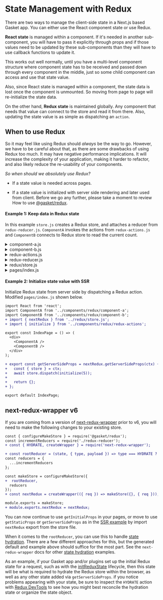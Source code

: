 # State Management with Redux

There are two ways to manage the client-side state in a Next.js based Gasket app.
You can either use the React component state or use Redux.

**React state** is managed within a component. If it's needed in another sub-component,
you will have to pass it explicitly through props and if those values need to be updated
by these sub-components than they will have to use callback functions to update it.

This works out well normally, until you have a multi-level component structure where
component state has to be received and passed down through every component in the middle,
just so some child component can access and use that state value.

Also, since React state is managed within a component, the state data is lost once the
component is unmounted. So moving from page to page will re-initialize the state data.

On the other hand, **Redux state** is maintained globally. Any component that needs
that value can connect to the store and read it from there. Also, updating the state
value is as simple as dispatching an `action`.

## When to use Redux

So it may feel like using Redux should *always* be the way to go. However, we have to
be careful about that, as there are some drawbacks of using Redux too much. It may
have negative performance implications. It will increase the complexity of your
application, making it harder to refactor, and also likely reduce the re-usability of
your components.

*So when should we absolutely use Redux?*

- If a state value is needed across pages.

- If a state value is initialized with server side rendering and later used from client.
Before we go any further, please take a moment to review How to use [@gasket/redux].

#### Example 1: Keep data in Redux state

In this example `store.js` creates a Redux store, and attaches a reducer from
`redux-reducer.js`. `ComponentA` invokes the actions from `redux-actions.js`
and `ComponentB` connects to Redux store to read the current count.

<details><summary>component-a.js</summary>
<p>

```javascript
import React from 'react';
import PropTypes from 'prop-types';
import { increment, decrement } from './redux-actions';
import { connect } from 'react-redux';

class ComponentA  extends React.Component {
  static propTypes = {
    increment: PropTypes.func,
    decrement: PropTypes.func
  };

  increment = () => {
    this.props.increment();
  };

  decrement = () => {
    this.props.decrement();
  };

  render() {
    return (
      <div>
        <button onClick={ this.increment }>Increment</button>
        <button onClick={ this.decrement }>Decrement</button>
      </div>
    );
  }
}

export default connect(null, { increment, decrement })(ComponentA);
```

</p>
</details>

<details><summary>component-b.js</summary>
<p>

```javascript
import React from 'react';
import PropTypes from 'prop-types';
import { connect } from 'react-redux';

class ComponentB  extends React.Component {
  static propTypes = {
    currentCount: PropTypes.number
  };

  render() {
    return (
      <div>
        Current Count: { this.props.currentCount }
      </div>
    );
  }
}

function mapStateToProps(state) {
  return {
    currentCount: state.reduxReducer.currentCount
  };
}

export default connect(mapStateToProps)(ComponentB);
```

</p>
</details>

<details><summary>redux-actions.js</summary>
<p>

```javascript
const INCREASE_BY_ONE = 'INCREASE_BY_ONE';
const DECREASE_BY_ONE = 'DECREASE_BY_ONE';
const INITIALIZE_COUNT = 'INITIALIZE_COUNT';

const initialize = (count) => {
  return {
    type: INITIALIZE_COUNT,
    payload: count
  };
};

const increment = () => {
  return {
    type: INCREASE_BY_ONE
  };
};

const decrement = () => {
  return {
    type: DECREASE_BY_ONE
  };
};

module.exports = {
  initialize,
  increment,
  decrement,
  INCREASE_BY_ONE,
  DECREASE_BY_ONE,
  INITIALIZE_COUNT
};
```

</p>
</details>

<details><summary>redux-reducer.js</summary>
<p>

```javascript
const { INCREASE_BY_ONE, DECREASE_BY_ONE, INITIALIZE_COUNT } = require('../components/redux/redux-actions');

function reducer(state = {}, action) {
  const getCurrentCount = (state) => {
    if (!state.currentCount) {
      return 0;
    }
    return state.currentCount;
  };
  const currentCount = getCurrentCount(state);
  switch (action.type) {
    case INITIALIZE_COUNT: {
      return { ...state, currentCount: action.payload };
    }
    case INCREASE_BY_ONE: {
      return { ...state, currentCount: currentCount + 1 };
    }
    case DECREASE_BY_ONE: {
      return { ...state, currentCount: currentCount > 0 ? currentCount - 1 : currentCount };
    }
    default:
      return state;
  }
};

module.exports = {
  increment: reducer
} 
```

</p>
</details>

<details><summary>redux/store.js</summary>
<p>

This file will have been generated for you by default. Your job will
merely be to include the app's reducers.

```diff
const { configureMakeStore } = require('@gasket/redux');
const { HYDRATE, createWrapper } = require('next-redux-wrapper');
+ const incrementReducers = require('./redux-reducer');

const rootReducer = (state, { type, payload }) => type === HYDRATE ? { ...state, ...payload } : state;
const reducers = {
+  ...incrementReducers
};

const makeStore = configureMakeStore({ rootReducer, reducers });
const nextRedux = createWrapper(({ req }) => makeStore({}, { req }));

module.exports = makeStore;
module.exports.nextRedux = nextRedux;
```

See the section below on [next-redux-wrapper v6] if you have an existing
app and want to use the latest [automatic optimization] changes from Next.js.

</p>
</details>

<details><summary>pages/index.js</summary>
<p>

```javascript
import React from 'react';
import ComponentA from '../component-a';
import ComponentB from '../component-b';

export const IndexPage = () => (
  <div>
    <ComponentA />
    <ComponentB />
  </div>
);

export default IndexPage;

```

</p>
</details>

#### Example 2: Initialize state value with SSR

Initialize Redux state from server side by dispatching a Redux action.
Modified `pages/index.js` shown below.

```diff
import React from 'react';
import ComponentA from '../components/redux/component-a';
import ComponentB from '../components/redux/component-b';
+ import { nextRedux } from '../redux/store.js'; 
+ import { initialize } from '../components/redux/redux-actions';

export const IndexPage = () => (
  <div>
    <ComponentA />
    <ComponentB />
  </div>
);

+ export const getServerSideProps = nextRedux.getServerSideProps(ctx) {
+   const { store } = ctx;
+   await store.dispatch(initialize(5));
+
+   return {};
+ };

export default IndexPage;
```

## next-redux-wrapper v6

If you are coming from a version of [next-redux-wrapper] prior to v6, you will
need to make the following changes to your existing store.

```diff
const { configureMakeStore } = require('@gasket/redux');
const incrementReducers = require('./redux-reducer');
+ const { HYDRATE, createWrapper } = require('next-redux-wrapper');

+ const rootReducer = (state, { type, payload }) => type === HYDRATE ? { ...state, ...payload } : state;
const reducers = {
  ...incrementReducers
};

const makeStore = configureMakeStore({ 
+  rootReducer,
  reducers
});
+ const nextRedux = createWrapper(({ req }) => makeStore({}, { req }));

module.exports = makeStore;
+ module.exports.nextRedux = nextRedux;
```

You can now continue to use `getInitialProps` in your pages, or move to use
`getStaticProps` or `getServerSideProps` as in the [SSR example] by import
`nextRedux` export from the store file.

When it comes to the `rootReducer`, you can use this to handle [state hydration].
There are a few different approaches for this, but the generated default and
example above should suffice for the most part. See the `next-redux-wrapper`
docs for other [state hydration] examples.

As an example, if your Gasket app and/or plugins set up the initial Redux state
for a request, such as with the [initReduxState] lifecycle, then this state will
be what is required to hydrate the Redux store within the browser, as well as
any other state added via `getServerSideProps`. if you notice problems appearing
with your state, be sure to inspect the `HYDRATE` action with [Redux DevTools]
to see how you might best reconcile the hydration state or organize the state
object.

<!-- LINKS -->

[next-redux-wrapper v6]: #next-redux-wrapper-v6
[SSR example]: #example-2-initialize-state-value-with-ssr
[@gasket/redux]: /packages/gasket-redux/README.md
[initReduxState]: /packages/gasket-plugin-redux/README.md#initreduxstate

[automatic optimization]: https://nextjs.org/docs/advanced-features/automatic-static-optimization
[next-redux-wrapper]: https://github.com/kirill-konshin/next-redux-wrapper
[state hydration]: https://github.com/kirill-konshin/next-redux-wrapper#state-reconciliation-during-hydration
[Redux DevTools]: https://github.com/reduxjs/redux-devtools
